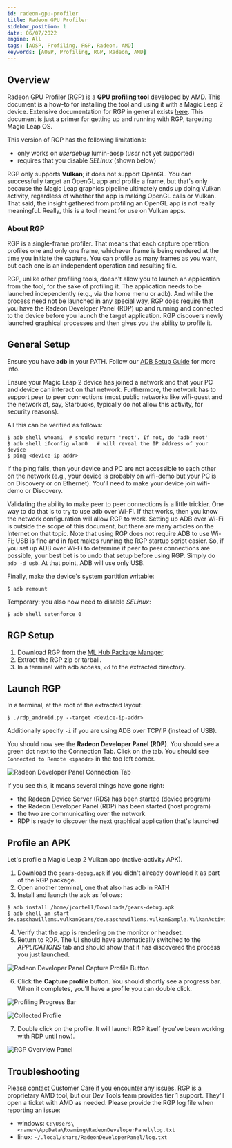 ```yaml
---
id: radeon-gpu-profiler
title: Radeon GPU Profiler
sidebar_position: 1
date: 06/07/2022
engine: All
tags: [AOSP, Profiling, RGP, Radeon, AMD]
keywords: [AOSP, Profiling, RGP, Radeon, AMD]
---
```



## Overview

Radeon GPU Profiler (RGP) is a **GPU profiling tool** developed by AMD. This document is a how-to for installing the tool and using it with a Magic Leap 2 device. Extensive documentation for RGP in general exists [here](https://radeon-gpuprofiler.readthedocs.io/en/latest/). This document is just a primer for getting up and running with RGP, targeting Magic Leap OS.

This version of RGP has the following limitations:

- only works on *userdebug* lumin-aosp (*user* not yet supported)
- requires that you disable *SELinux* (shown below)

RGP only supports **Vulkan**; it does not support OpenGL. You can successfully target an OpenGL app and profile a frame, but that's only because the Magic Leap graphics pipeline ultimately ends up doing Vulkan activity, regardless of whether the app is making OpenGL calls or Vulkan. That said, the insight gathered from profiling an OpenGL app is not really meaningful. Really, this is a tool meant for use on Vulkan apps.

### About RGP

RGP is a single-frame profiler. That means that each capture operation profiles one and only one frame, whichever frame is being rendered at the time you initiate the capture. You can profile as many frames as you want, but each one is an independent operation and resulting file.

RGP, unlike other profiling tools, doesn't allow you to launch an application from the tool, for the sake of profiling it. The application needs to be launched independently (e.g., via the home menu or adb). And while the process need not be launched in any special way, RGP does require that you have the Radeon Developer Panel (RDP) up and running and connected to the device before you launch the target application. RGP discovers newly launched graphical processes and then gives you the ability to profile it.

## General Setup

Ensure you have **adb** in your PATH. Follow our [ADB Setup Guide](/versioned_docs/version-22-May-2023/guides/developer-tools/android-debug-bridge/adb-setup.md) for more info.

Ensure your Magic Leap 2 device has joined a network and that your PC and device can interact on that network. Furthermore, the network has to support peer to peer connections (most public networks like wifi-guest and the network at, say, Starbucks, typically do not allow this activity, for security reasons).

All this can be verified as follows:

```shell
$ adb shell whoami  # should return 'root'. If not, do 'adb root'
$ adb shell ifconfig wlan0   # will reveal the IP address of your device
$ ping <device-ip-addr>
```

If the ping fails, then your device and PC are not accessible to each other on the network (e.g., your device is probably on wifi-demo but your PC is on Discovery or on Ethernet). You'll need to make your device join wifi-demo or Discovery.

Validating the ability to make peer to peer connections is a little trickier. One way to do that is to try to use adb over Wi-Fi. If that works, then you know the network configuration will allow RGP to work. Setting up ADB over Wi-Fi is outside the scope of this document, but there are many articles on the Internet on that topic. Note that using RGP does not require ADB to use Wi-Fi; USB is fine and in fact makes running the RGP startup script easier. So, if you set up ADB over Wi-Fi to determine if peer to peer connections are possible, your best bet is to undo that setup before using RGP. Simply do `adb -d usb`. At that point, ADB will use only USB.

Finally, make the device's system partition writable:

```shell
$ adb remount
```

Temporary: you also now need to disable *SELinux*:

```shell
$ adb shell setenforce 0
```

## RGP Setup

1. Download RGP from the [ML Hub Package Manager](/versioned_docs/version-22-May-2023/guides/developer-tools/ml-hub/ml-hub-package-manager.md).
2. Extract the RGP zip or tarball.
3. In a terminal with adb access, `cd` to the extracted directory.

## Launch RGP

In a terminal, at the root of the extracted layout:

```shell
$ ./rdp_android.py --target <device-ip-addr>
```

Additionally specify `-i` if you are using ADB over TCP/IP (instead of USB).

You should now see the **Radeon Developer Panel (RDP)**. You should see a green dot next to the Connection Tab. Click on the tab. You should see `Connected to Remote <ipaddr>` in the top left corner.

![Radeon Developer Panel Connection Tab](/img/developer-tools/lumin-aosp-tools/radeon-gpu-profiler/rgp-remote.png)

If you see this, it means several things have gone right:

- the Radeon Device Server (RDS) has been started (device program)
- the Radeon Developer Panel (RDP) has been started (host program)
- the two are communicating over the network
- RDP is ready to discover the next graphical application that's launched

## Profile an APK

Let's profile a Magic Leap 2 Vulkan app (native-activity APK).

1. Download the `gears-debug.apk` if you didn't already download it as part of the RGP package.
2. Open another terminal, one that also has adb in PATH
3. Install and launch the apk as follows:

```shell
$ adb install /home/jcortell/Downloads/gears-debug.apk
$ adb shell am start de.saschawillems.vulkanGears/de.saschawillems.vulkanSample.VulkanActivity
```

4. Verify that the app is rendering on the monitor or headset.
5. Return to RDP. The UI should have automatically switched to the *APPLICATIONS* tab and should show that it has discovered the process you just launched.

![Radeon Developer Panel Capture Profile Button](/img/developer-tools/lumin-aosp-tools/radeon-gpu-profiler/rgp-capture.png)

6. Click the **Capture profile** button. You should shortly see a progress bar. When it completes, you'll have a profile you can double click.

![Profiling Progress Bar](/img/developer-tools/lumin-aosp-tools/radeon-gpu-profiler/rgp-profiling.png)

![Collected Profile](/img/developer-tools/lumin-aosp-tools/radeon-gpu-profiler/rgp-profile.png)

7. Double click on the profile. It will launch RGP itself (you've been working with RDP until now).

![RGP Overview Panel](/img/developer-tools/lumin-aosp-tools/radeon-gpu-profiler/rgp-launch.png)

## Troubleshooting

Please contact Customer Care if you encounter any issues. RGP is a proprietary AMD tool, but our Dev Tools team provides tier 1 support. They'll open a ticket with AMD as needed. Please provide the RGP log file when reporting an issue:

- windows: `C:\Users\<name>\AppData\Roaming\RadeonDeveloperPanel\log.txt`
- linux: `~/.local/share/RadeonDeveloperPanel/log.txt`

